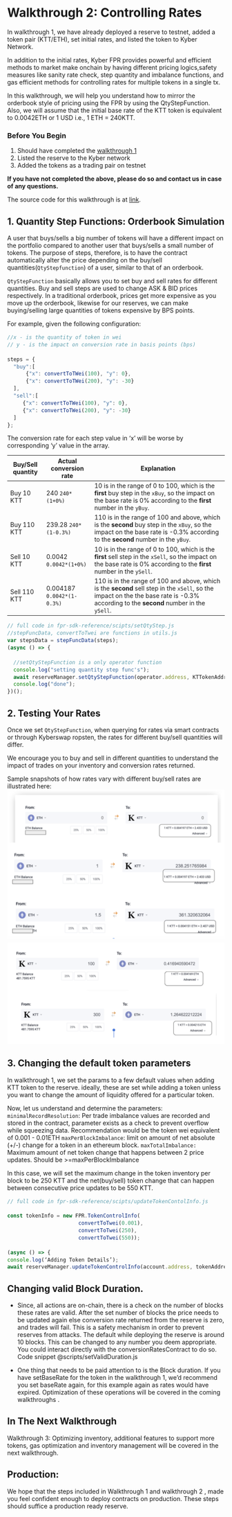  # Walkthrough 2: Controlling Rates

In walkthrough 1, we have already deployed a reserve to testnet, added a token pair (KTT/ETH), set initial rates, and listed the token to Kyber Network. 

In addition to the initial rates, Kyber FPR provides powerful and efficient methods to market make onchain by having different pricing logics,safety measures like sanity rate check, step quantity and imbalance functions, and  gas efficient methods for controlling rates for multiple tokens in a single tx.

In this walkthrough, we will help you understand how to mirror the orderbook style of pricing using the FPR by using the QtyStepFunction. Also, we will assume that the initial base rate of the KTT token is equivalent to 0.0042ETH or 1 USD i.e., 1 ETH = 240KTT. 

### Before You Begin

1. Should have completed the [walkthrough 1](/guides/tutorial-walkthrough1.md)
2. Listed the reserve to the Kyber network
3. Added the tokens as a trading pair on testnet

**If you have not completed the above, please do so and contact us in case of any questions.**

The source code for this walkthrough is at [link](/scripts).

## 1. Quantity Step Functions: Orderbook Simulation 

A user that buys/sells a big number of tokens will have a different impact on the portfolio compared to another user that buys/sells a small number of tokens. The purpose of steps, therefore, is to have the contract automatically alter the price depending on the buy/sell quantities(`QtyStepfunction`) of a user, similar to that of an orderbook.

`QtyStepFunction` basically allows you to set buy and sell rates for different quantities. Buy and sell steps are used to change ASK & BID prices respectively. In a traditional orderbook, prices get more expensive as you move up the orderbook, likewise for our reserves, we can make buying/selling large quantities of tokens expensive by BPS points.

For example, given the following configuration:
```js
//x - is the quantity of token in wei
// y - is the impact on conversion rate in basis points (bps)

steps = {
  "buy":[
      {"x": convertToTWei(100), "y": 0},
      {"x": convertToTWei(200), "y": -30}
  ],
  "sell":[
     {"x": convertToTWei(100), "y": 0},
     {"x": convertToTWei(200), "y": -30}
  ]
};
```
The conversion rate for each step value in ‘x’ will be worse by corresponding  ‘y’ value in the array. 


| Buy/Sell quantity | Actual conversion rate | Explanation                                                                                                                                                                         |
| ----------------- | ---------------------- | ----------------------------------------------------------------------------------------------------------------------------------------------------------------------------------- |
| Buy 10 KTT        | 240 `240*(1+0%)`       | 10 is in the range of 0 to 100, which is the **first** buy step in the `xBuy`, so the impact on the base rate is 0% according to the **first** number in the `yBuy`.            |
| Buy 110 KTT       | 239.28 `240*(1-0.3%)`    | 110 is in the range of 100 and above, which is the **second** buy step in the `xBuy`, so the impact on the base rate is -0.3% according to the **second** number in the `yBuy`.    |
| Sell 10 KTT       | 0.0042 `0.0042*(1+0%)`     | 10 is in the range of 0 to 100, which is the **first** sell step in the `xSell`, so the impact on the base rate is 0% according to the **first** number in the `ySell`.         |
| Sell 110 KTT      | 0.004187 `0.0042*(1-0.3%)` | 110 is in the range of 100 and above, which is the **second** sell step in the `xSell`, so the impact on the the base rate is -0.3% according to the **second** number in the `ySell`. |

```js
// full code in fpr-sdk-reference/scipts/setQtyStep.js
//stepFuncData, convertToTwei are functions in utils.js
var stepsData = stepFuncData(steps);
(async () => {
 
  //setQtyStepFunction is a only operator function
  console.log("setting quantity step func's");
  await reserveManager.setQtyStepFunction(operator.address, KTTokenAddress, stepData.buy, stepData.sell);
  console.log("done");
})();
```

## 2. Testing Your Rates

Once we set `QtyStepFunction`, when querying for rates via smart contracts or through Kyberswap ropsten, the rates for different buy/sell quantities will differ.

We encourage you to buy and sell in different quantities to understand the impact of trades on your inventory and conversion rates returned.

Sample snapshots of how rates vary with different buy/sell rates are illustrated here:
![Buy illustration](/snapShots/buy.png "Buy")
![Sell Illustration](/snapShots/sell.png "Sell" )

## 3. Changing the default token parameters 

In walkthrough 1, we set the params to a few default values when adding KTT token to the reserve. ideally, these are set while adding a token unless you want to change the amount of liquidity offered for a particular token.

 Now, let us understand and determine the parameters:
`minimalRecordResolution`: Per trade imbalance values are recorded and stored in the contract, parameter exists as a check to prevent overflow while squeezing data. Recommendation would be the token wei equivalent of 0.001 - 0.01ETH
`maxPerBlockImbalance`:  limit on amount of net absolute (+/-) change for a token in an ethereum block.
`maxTotalImbalance:` Maximum amount of net token change that happens between 2 price updates. Should be >=maxPerBlockImbalance

In this case, we will set the maximum change in the token inventory per block to be 250 KTT and the net(buy/sell) token change that can happen between consecutive price updates to be 550 KTT.  

```js
// full code in fpr-sdk-reference/scipts/updateTokenContolInfo.js

const tokenInfo = new FPR.TokenControlInfo(
                       convertToTwei(0.001),
                       convertToTwei(250),
                       convertToTwei(550));

(async () => {
console.log(‘Adding Token Details’);
await reserveManager.updateTokenControlInfo(account.address, tokenAddress, tokenInfo); })();
```
## Changing valid Block Duration. 
* Since, all actions are on-chain, there is a check on the number of blocks these rates are valid. After the set number of blocks the price needs to be updated again else conversion rate returned from the reserve is zero, and trades will fail. This is a safety mechanism in order to prevent reserves from attacks. The default while deploying the reserve is around 10 blocks. This can be changed to any number you deem appropriate. You could interact directly with the conversionRatesContract to do so. Code snippet @scripts/setValidDuration.js

* One thing that needs to be paid attention to is the Block duration. If you have setBaseRate for the token in the walkthrough 1, we’d recommend you set baseRate again, for this example again as rates would have expired. Optimization of these operations will be covered in the coming walkthroughs .

## In The Next Walkthrough 
Walkthrough 3: Optimizing inventory, additional features to support more tokens, gas optimization and inventory management will be covered in the next walkthrough.

## Production:
We hope that the steps included in Walkthrough 1 and walkthrough 2 , made you feel confident enough to deploy contracts on production. These steps should suffice a production ready reserve.  
